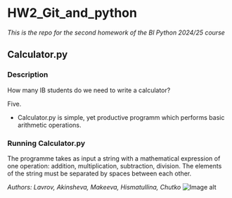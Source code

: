 # HW2_Git_and_python
*This is the repo for the second homework of the BI Python 2024/25 course*

## Calculator.py

### Description
How many IB students do we need to write a calculator?

Five.
- Calculator.py is simple, yet productive programm which performs basic arithmetic operations.  

### Running Calculator.py
The programme takes as input a string with a mathematical expression of one operation: addition, multiplication, subtraction, division. The elements of the string must be separated by spaces between each other. 

*Authors: Lavrov, Akinsheva, Makeeva, Hismatullina, Chutko*
![Image alt](https://github.com/aryamakeeva/HW2_Lavrov/blob/HW2_Lavrov/HW2_Lavrov/marvelous_team.jpg)
